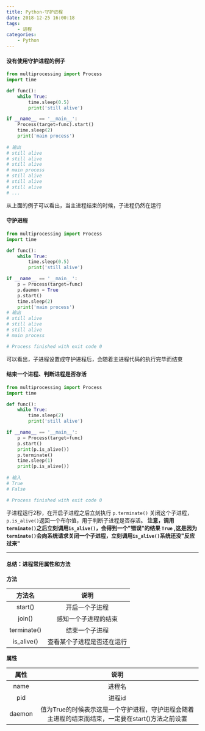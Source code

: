 ```yaml
---
title: Python-守护进程
date: 2018-12-25 16:00:18
tags:
    - 进程
categories:
    - Python
---
```

#### 没有使用守护进程的例子
```python
from multiprocessing import Process
import time

def func():
    while True:
        time.sleep(0.5)
        print('still alive')

if __name__ == '__main__':
    Process(target=func).start()
    time.sleep(2)
    print('main process')
    
# 输出
# still alive
# still alive
# still alive
# main process
# still alive
# still alive
# still alive
# ...
```
从上面的例子可以看出，当主进程结束的时候，子进程仍然在运行
#### 守护进程
```python
from multiprocessing import Process
import time

def func():
    while True:
        time.sleep(0.5)
        print('still alive')

if __name__ == '__main__':
    p = Process(target=func)
    p.daemon = True
    p.start()
    time.sleep(2)
    print('main process')
# 输出
# still alive
# still alive
# still alive
# main process

# Process finished with exit code 0
```
可以看出，子进程设置成守护进程后，会随着主进程代码的执行完毕而结束
#### 结束一个进程、判断进程是否存活
```python
from multiprocessing import Process
import time

def func():
    while True:
        time.sleep(2)
        print('still alive')

if __name__ == '__main__':
    p = Process(target=func)
    p.start()
    print(p.is_alive())
    p.terminate()
    time.sleep(1)
    print(p.is_alive())
    
# 输入
# True
# False

# Process finished with exit code 0
```
子进程运行2秒，在开启子进程之后立刻执行 `p.terminate()` 关闭这个子进程，`p.is_alive()`返回一个布尔值，用于判断子进程是否存活。
__注意，调用`terminate()`之后立刻调用`is_alive()`，会得到一个"错误"的结果 `True` ,这是因为`terminate()`会向系统请求关闭一个子进程，立刻调用`is_alive()`系统还没"反应过来"__

---
#### 总结：进程常用属性和方法
__方法__

方法名 | 说明
:-: | :-:
start() | 开启一个子进程
join() | 感知一个子进程的结束
terminate() | 结束一个子进程
is_alive() | 查看某个子进程是否还在运行

__属性__

属性 | 说明
:-: | :-:
name | 进程名
pid | 进程id
daemon | 值为True的时候表示这是一个守护进程，守护进程会随着主进程的结束而结束，一定要在start()方法之前设置